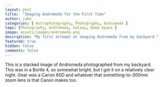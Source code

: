 ```yaml
---
layout: post
title:  "Imaging Andromeda for the First Time"
author: jake
categories: [ Astrophotography, Photography, Andromeda ]
tags: [Photography, Andromeda, Galaxy, Deep Space ]
image: assets/images/andromeda.png
description: "My first attempt at imaging Andromeda from my backyard."
featured: true
hidden: false
comments: false
---
```

This is a stacked image of Andromeda photographed from my backyard. This was in a Bortle 4, so somewhat bright, but I got it on a relatively clear night. Gear was a Canon 80D and whatever that something-to-300mm zoom lens is that Canon makes too.